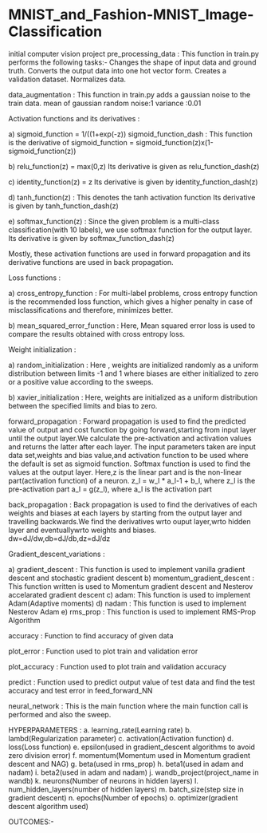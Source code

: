 # MNIST_and_Fashion-MNIST_Image-Classification
initial computer vision project
pre_processing_data : This function in train.py performs the following tasks:-
Changes the shape of input data and ground truth.
Converts the output data into one hot vector form.
Creates a validation dataset.
Normalizes data.

data_augmentation : This function in train.py adds a gaussian noise to the train data.
mean of gaussian random noise:1
variance :0.01

Activation functions and its derivatives :

a) sigmoid_function = 1/((1+exp(-z)) sigmoid_function_dash : This function is the derivative of sigmoid_function = sigmoid_function(z)x(1-sigmoid_function(z))

b) relu_function(z) = max(0,z)
Its derivative is given as relu_function_dash(z)

c) identity_function(z) = z
Its derivative is given by identity_function_dash(z)

d) tanh_function(z) : This denotes the tanh activation function
Its derivative is given by tanh_function_dash(z)

e) softmax_function(z) : Since the given problem is a multi-class classification(with 10 labels), we use softmax function for the output layer.
Its derivative is given by softmax_function_dash(z)

Mostly, these activation functions are used in forward propagation and its derivative functions are used in back propagation.

Loss functions :

a) cross_entropy_function : For multi-label problems, cross entropy function is the recommended loss function, which gives a higher penalty in case of misclassifications and therefore, minimizes better.

b) mean_squared_error_function : Here, Mean squared error loss is used to compare the results obtained with cross entropy loss.

Weight initialization :

a) random_initialization : Here , weights are initialized randomly as a uniform distribution between limits -1 and 1 where biases are either initialized to zero or a positive value according to the sweeps.

b) xavier_initialization : Here, weights are initialized as a uniform distribution between the specified limits and bias to zero.

forward_propagation : Forward propagation is used to find the predicted value of output and cost function by going forward,starting from input layer until the output layer.We calculate the pre-activation and activation values and returns the latter after each layer. The input parameters taken are input data set,weights and bias value,and activation function to be used where the default is set as sigmoid function. Softmax function is used to find the values at the output layer. Here,z is the linear part and is the non-linear part(activation function) of a neuron.
z_l = w_l * a_l-1 + b_l, where z_l is the pre-activation part
a_l = g(z_l), where a_l is the activation part

back_propagation : Back propagation is used to find the derivatives of each weights and biases at each layers by starting from the output layer and travelling backwards.We find the derivatives wrto ouput layer,wrto hidden layer and eventuallywrto weights and biases.
dw=dJ/dw,db=dJ/db,dz=dJ/dz

Gradient_descent_variations :

a) gradient_descent : This function is used to implement vanilla gradient descent and stochastic gradient descent
b) momentum_gradient_descent : This function written is used to Momentum gradient descent and Nesterov accelarated gradient descent
c) adam: This function is used to implement Adam(Adaptive moments)
d) nadam : This function is used to implement Nesterov Adam
e) rms_prop : This function is used to implement RMS-Prop Algorithm

accuracy : Function to find accuracy of given data

plot_error : Function used to plot train and validation error

plot_accuracy : Function used to plot train and validation accuracy

predict : Function used to predict output value of test data and find the test accuracy and test error in feed_forward_NN

neural_network : This is the main function where the main function call is performed and also the sweep.

HYPERPARAMETERS :
a. learning_rate(Learning rate)
b. lambd(Regularization parameter)
c. activation(Activation function)
d. loss(Loss function)
e. epsilon(used in gradient_descent algorithms to avoid zero division error)
f. momentum(Momentum used in Momentum gradient descent and NAG)
g. beta(used in rms_prop)
h. beta1(used in adam and nadam)
i. beta2(used in adam and nadam)
j. wandb_project(project_name in wandb)
k. neurons(Number of neurons in hidden layers)
l. num_hidden_layers(number of hidden layers)
m. batch_size(step size in gradient descent)
n. epochs(Number of epochs) o. optimizer(gradient descent algorithm used)

OUTCOMES:-
